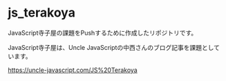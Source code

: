 # js_terakoya
JavaScript寺子屋の課題をPushするために作成したリポジトリです。

JavaScript寺子屋は、Uncle JavaScriptの中西さんのブログ記事を課題としています。

https://uncle-javascript.com/JS%20Terakoya
